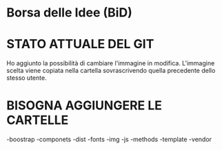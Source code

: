 # Borsa delle Idee (BiD)


# STATO ATTUALE DEL GIT

Ho aggiunto la possibilità di cambiare l'immagine in modifica.
L'immagine scelta viene copiata nella cartella sovrascrivendo quella precedente dello stesso utente.

# BISOGNA AGGIUNGERE LE CARTELLE
-boostrap
-componets
-dist
-fonts
-img
-js
-methods
-template
-vendor
